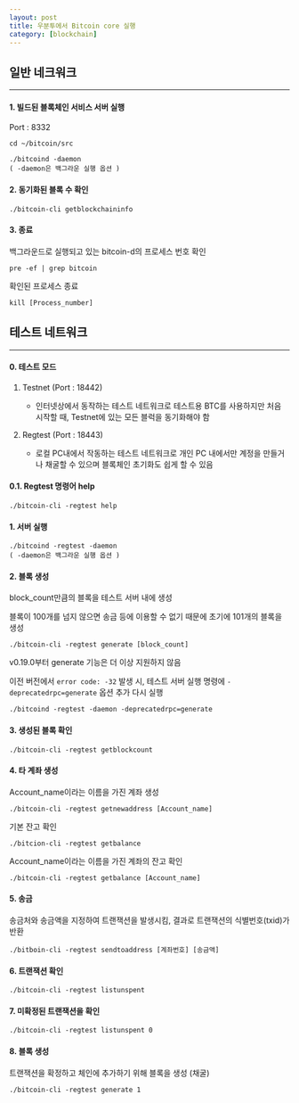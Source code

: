 ```yaml
---
layout: post
title: 우분투에서 Bitcoin core 실행
category: [blockchain]
---
```


## 일반 네크워크
---

#### 1. 빌드된 블록체인 서비스 서버 실행

Port : 8332

```
cd ~/bitcoin/src

./bitcoind -daemon
( -daemon은 백그라운 실행 옵션 )
```
<div class="twin_blank"></div>

#### 2. 동기화된 블록 수 확인

```
./bitcoin-cli getblockchaininfo
```
<div class="twin_blank"></div>

#### 3. 종료

백그라운드로 실행되고 있는 bitcoin-d의 프로세스 번호 확인

<div class="blank"></div>

```
pre -ef | grep bitcoin
```
<div class="blank"></div>

확인된 프로세스 종료

<div class="blank"></div>

```
kill [Process_number]
```
<div class="third_blank"></div>

## 테스트 네트워크
---

#### 0. 테스트 모드
1. Testnet (Port : 18442)
 
    + 인터넷상에서 동작하는 테스트 네트워크로 테스트용 BTC를 사용하지만 처음 시작할 때, Testnet에 있는 모든 블럭을 동기화해야 함
    
2. Regtest (Port : 18443)

    + 로컬 PC내에서 작동하는 테스트 네트워크로 개인 PC 내에서만 계정을 만들거나 채굴할 수 있으며 블록체인 초기화도 쉽게 할 수 있음

#### 0.1. Regtest 명령어 help

```
./bitcoin-cli -regtest help
```
<div class="blank"></div>

#### 1. 서버 실행

```
./bitcoind -regtest -daemon
( -daemon은 백그라운 실행 옵션 )
```
<div class="blank"></div>

#### 2. 블록 생성

block_count만큼의 블록을 테스트 서버 내에 생성

블록이 100개를 넘지 않으면 송금 등에 이용할 수 없기 때문에 초기에 101개의 블록을 생성
<div class="half-blank"></div>

```
./bitcoin-cli -regtest generate [block_count]
```
<div class="blank"></div>

v0.19.0부터 generate 기능은 더 이상 지원하지 않음

이전 버전에서 `error code: -32` 발생 시, 테스트 서버 실행 명령에 `-deprecatedrpc=generate` 옵션 추가 다시 실행
<div class="half-blank"></div>

```
./bitcoind -regtest -daemon -deprecatedrpc=generate
```
<div class="blank"></div>

#### 3. 생성된 블록 확인

```
./bitcoin-cli -regtest getblockcount
```
<div class="blank"></div>

#### 4. 타 계좌 생성

Account_name이라는 이름을 가진 계좌 생성

```
./bitcoin-cli -regtest getnewaddress [Account_name]
```
<div class="blank"></div>

기본 잔고 확인

```
./bitcion-cli -regtest getbalance
```
<div class="blank"></div>

Account_name이라는 이름을 가진 계좌의 잔고 확인

```
./bitcoin-cli -regtest getbalance [Account_name]
```
<div class="twin_blank"></div>

#### 5. 송금

송금처와 송금액을 지정하여 트랜잭션을 발생시킴, 결과로 트랜잭션의 식별번호(txid)가 반환
```
./bitboin-cli -regtest sendtoaddress [계좌번호] [송금액]
```
<div class="blank"></div>


#### 6. 트랜잭션 확인
```
./bitcoin-cli -regtest listunspent
```
<div class="blank"></div>

#### 7. 미확정된 트랜잭션을 확인
```
./bitcoin-cli -regtest listunspent 0
```
<div class="blank"></div>

#### 8. 블록 생성

트랜잭션을 확정하고 체인에 추가하기 위해 블록을 생성 (채굴)

```
./bitcoin-cli -regtest generate 1
```
<div class="blank"></div>